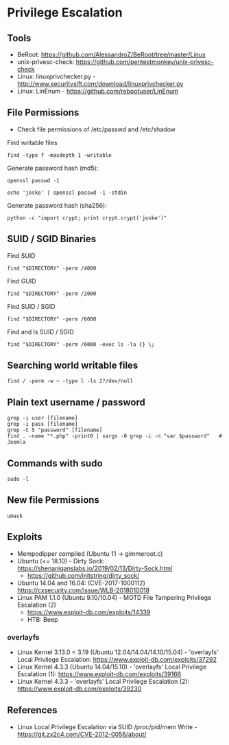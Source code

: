 # Privilege Escalation

## Tools
- BeRoot: https://github.com/AlessandroZ/BeRoot/tree/master/Linux
- unix-privesc-check: https://github.com/pentestmonkey/unix-privesc-check
- Linux: linuxprivchecker.py - http://www.securitysift.com/download/linuxprivchecker.py
- Linux: LinEnum - https://github.com/rebootuser/LinEnum

## File Permissions
- Check file permissions of /etc/passwd and /etc/shadow

Find writable files
```
find -type f -maxdepth 1 -writable
```

Generate password hash (md5):
```
openssl passwd -1
```
```
echo 'joske' | openssl passwd -1 -stdin
```

Generate password hash (sha256):
```
python -c "import crypt; print crypt.crypt('joske')"
```

## SUID / SGID Binaries

Find SUID
```
find "$DIRECTORY" -perm /4000
```

Find GUID
```
find "$DIRECTORY" -perm /2000
```

Find SUID / SGID
```
find "$DIRECTORY" -perm /6000
```

Find and ls SUID / SGID
```
find "$DIRECTORY" -perm /6000 -exec ls -la {} \;
```

## Searching world writable files
```
find / -perm -w ~ -type l -ls 2?/dev/null
```

## Plain text username / password
```
grep -i user [filename]
grep -i pass [filename]
grep -C 5 "password" [filename]
find . -name "*.php" -print0 | xargs -0 grep -i -n "var $password"   # Joomla
```

## Commands with sudo
```
sudo -l
```

## New file Permissions
```
umask
```

## Exploits
- Mempodipper compiled (Ubuntu 11 -> gimmeroot.c)
- Ubuntu (<= 18.10) - Dirty Sock: https://shenaniganslabs.io/2019/02/13/Dirty-Sock.html
  - https://github.com/initstring/dirty_sock/
- Ubuntu 14.04 and 16.04: (CVE-2017-1000112) https://cxsecurity.com/issue/WLB-2018010018
- Linux PAM 1.1.0 (Ubuntu 9.10/10.04) - MOTD File Tampering Privilege Escalation (2)
    - https://www.exploit-db.com/exploits/14339
    - HTB: Beep

### overlayfs
- Linux Kernel 3.13.0 < 3.19 (Ubuntu 12.04/14.04/14.10/15.04) - 'overlayfs' Local Privilege Escalation: https://www.exploit-db.com/exploits/37292
- Linux Kernel 4.3.3 (Ubuntu 14.04/15.10) - 'overlayfs' Local Privilege Escalation (1): https://www.exploit-db.com/exploits/39166
- Linux Kernel 4.3.3 - 'overlayfs' Local Privilege Escalation (2): https://www.exploit-db.com/exploits/39230

## References
- Linux Local Privilege Escalation via SUID /proc/pid/mem Write - https://git.zx2c4.com/CVE-2012-0056/about/
